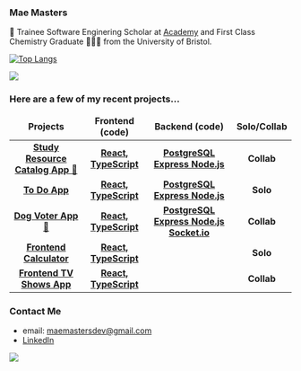 ### Mae Masters

👋 Trainee Software Enginering Scholar at <a href=https://academy.tech/>Academy</a> and First Class Chemistry Graduate 👩🏻‍🎓 from the University of Bristol.

[![Top Langs](https://github-readme-stats.vercel.app/api/top-langs/?username=maemastersdev&layout=compact)](https://github.com/maemastersdev/github-readme-stats)

![](https://komarev.com/ghpvc/?username=maemastersdev&color=ff69b4)

### Here are a few of my recent projects...

<table>
  <thead align="center">
    <tr border: none;>
      <td><b>Projects</b></td>
      <td><b>Frontend (code)</b></td>
      <td><b>Backend (code)</b></td>
      <td><b>Solo/Collab</b></td>
      <!--<td><b>Documentation</b></td>-->
    </tr>
  </thead>
  <tbody>
  <tbody align="center">
    <tr>
      <td><a href="addlinkhere"><b>Study Resource Catalog App 📖<b></a></td>
      <td><a href="addlinkhere"><b>React, TypeScript</b></a></td>
      <td><a href="addlinkhere"><b>PostgreSQL Express Node.js</b></a></td>
      <td><b>Collab</b></td>
      <!--<td><a href="addlinkhere"><b>Documentation</b></a></td>-->
    </tr>
    <tr>
      <td><a href="addlinkhere"><b>To Do App<b></a></td>
      <td><a href="https://github.com/maemastersdev/PERN-TODO"><b>React, TypeScript</b></a></td>
      <td><a href="addlinkhere"><b>PostgreSQL Express Node.js</b></a></td>
      <td><b>Solo</b></td>
      <!--<td><a href="addlinkhere"><b>Documentation</b></a></td>-->
    </tr>
    <tr>
      <td><a href="https://team2-dog-breed-voter.netlify.app/"><b>Dog Voter App🐶</b></a></td>
      <td><a href="addlinkhere"><b>React, TypeScript</b></a></td>
      <td><a href="addlinkhere"><b>PostgreSQL Express Node.js Socket.io</b></a></td>
      <td><b>Collab</b></td>
      <!--<td><a href="addlinkhere"><b>Documentation</b></a></td>-->
    </tr>
    <tr>
      <td><a href="addlinkhere"><b>Frontend Calculator</b></a></td>
      <td><a href=""><b>React, TypeScript</b></a></td>
      <td><a href="addlinkhere"><b></b></a></td>
      <td><b>Solo</b></td>
      <!--<td><a href="addlinkhere"><b>Documentation</b></a></td>-->
    </tr>
    <tr>
      <td><a href="academy-maemastersdev-tv-shows.netlify.app"><b>Frontend TV Shows App<b></a></td>
      <td><a href="https://github.com/maemastersdev/tv-shows-project"><b>React, TypeScript</b></a></td>
      <td><a href="addlinkhere"><b></b></a></td>
      <td><b>Collab</b></td>
      <!--<td><a href="addlinkhere"><b>Documentation</b></a></td>-->
    </tr>
  </tbody>
</table>

### Contact Me

- email: maemastersdev@gmail.com
- <a href= https://www.linkedin.com/in/mae-masters/> LinkedIn </a>

![](https://hit.yhype.me/github/profile?user_id=103056092)

<!--
**maemastersdev/maemastersdev** is a ✨ _special_ ✨ repository because its `README.md` (this file) appears on your GitHub profile.

Here are some ideas to get you started:

- 🔭 I’m currently working on ...
- 🌱 I’m currently learning ...
- 👯 I’m looking to collaborate on ...
- 🤔 I’m looking for help with ...
- 💬 Ask me about ...
- 📫 How to reach me: ...
- 😄 Pronouns: ...
- ⚡ Fun fact: ...
-->
